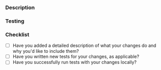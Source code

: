 ### Description


### Testing


### Checklist

* [ ] Have you added a detailed description of what your changes do and why you'd like to include them?
* [ ] Have you written new tests for your changes, as applicable?
* [ ] Have you successfully run tests with your changes locally?

